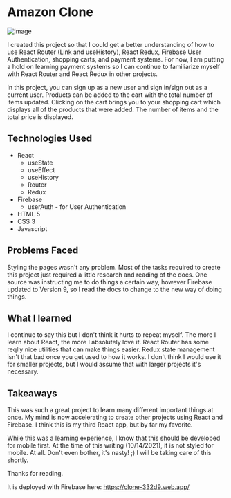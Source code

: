 # Amazon Clone

![image](https://user-images.githubusercontent.com/5834000/137398954-b8ceedf2-dbca-4caa-bd8e-2ddf548bce2d.png)

I created this project so that I could get a better understanding of how to use React Router (Link and useHistory), React Redux, Firebase User Authentication, shopping carts, and payment systems. For now, I am putting a hold on learning payment systems so I can continue to familiarize myself with React Router and React Redux in other projects.

In this project, you can sign up as a new user and sign in/sign out as a current user. Products can be added to the cart with the total number of items updated. Clicking on the cart brings you to your shopping cart which displays all of the products that were added. The number of items and the total price is displayed.

## Technologies Used

* React
  * useState
  * useEffect
  * useHistory
  * Router
  * Redux
* Firebase
  * userAuth - for User Authentication
* HTML 5
* CSS 3
* Javascript

## Problems Faced

Styling the pages wasn't any problem. Most of the tasks required to create this project just required a little research and reading of the docs. One source was instructing me to do things a certain way, however Firebase updated to Version 9, so I read the docs to change to the new way of doing things.

## What I learned

I continue to say this but I don't think it hurts to repeat myself. The more I learn about React, the more I absolutely love it. React Router has some reqlly nice utilities that can make things easier. Redux state management isn't that bad once you get used to how it works. I don't think I would use it for smaller projects, but I would assume that with larger projects it's necessary.

## Takeaways

This was such a great project to learn many different important things at once. My mind is now accelerating to create other projects using React and Firebase. I think this is my third React app, but by far my favorite.

While this was a learning experience, I know that this should be developed for mobile first. At the time of this writing (10/14/2021), it is not styled for mobile. At all. Don't even bother, it's nasty!  ;)  I will be taking care of this shortly.

Thanks for reading.

It is deployed with Firebase here: https://clone-332d9.web.app/
